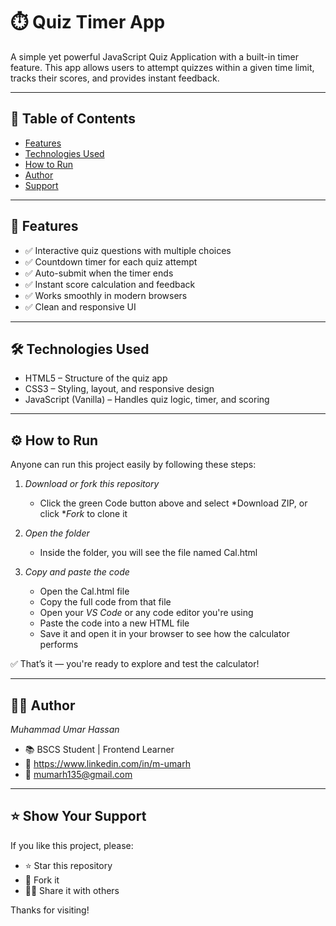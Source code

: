 # ⏱️ Quiz Timer App

A simple yet powerful JavaScript Quiz Application with a built-in timer feature. This app allows users to attempt quizzes within a given time limit, tracks their scores, and provides instant feedback.

---

## 📌 Table of Contents

- [Features](#-features)
- [Technologies Used](#-technologies-used)
- [How to Run](#-how-to-run)
- [Author](#-author)
- [Support](#-Support)
---

## 🚀 Features

- ✅ Interactive quiz questions with multiple choices
- ✅ Countdown timer for each quiz attempt
- ✅ Auto-submit when the timer ends
- ✅ Instant score calculation and feedback
- ✅ Works smoothly in modern browsers
- ✅ Clean and responsive UI

---

## 🛠 Technologies Used

- HTML5 – Structure of the quiz app
- CSS3 – Styling, layout, and responsive design
- JavaScript (Vanilla) – Handles quiz logic, timer, and scoring

---


## ⚙ How to Run

Anyone can run this project easily by following these steps:

1. *Download or fork this repository*
   - Click the green Code button above and select *Download ZIP, or click **Fork* to clone it

2. *Open the folder*
   - Inside the folder, you will see the file named Cal.html

3. *Copy and paste the code*
   - Open the Cal.html file
   - Copy the full code from that file
   - Open your *VS Code* or any code editor you're using
   - Paste the code into a new HTML file
   - Save it and open it in your browser to see how the calculator performs

✅ That’s it — you're ready to explore and test the calculator!

---

## 🙋‍♂ Author

*Muhammad Umar Hassan*  
- 📚 BSCS Student | Frontend Learner  
- 🔗 https://www.linkedin.com/in/m-umarh
- 📧 mumarh135@gmail.com

---

## ⭐ Show Your Support

If you like this project, please:

- ⭐ Star this repository  
- 🍴 Fork it  
- 🧑‍💻 Share it with others

Thanks for visiting!


